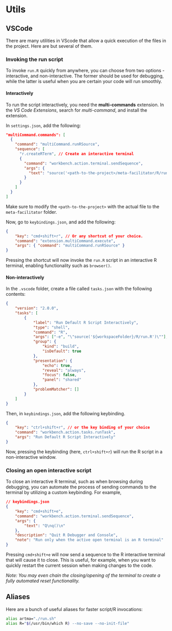 # Utils

## VSCode

There are many utilities in VScode that allow a quick execution of the files in the project. Here are but several of them.

### Invoking the run script

To invoke `run.R` quickly from anywhere, you can choose from two options - interactive, and non-interactive. The former should be used for debugging, while the latter is useful when you are certain your code will run smoothly.

#### Interactively

To run the script interactively, you need the **multi-commands** extension. In the _VS Code Extensions_, search for _multi-command_, and install the extension.

In `settings.json`, add the following:

```json
"multiCommand.commands": [
  {
    "command": "multiCommand.runRSource",
    "sequence": [
      "r.createRTerm", // Create an interactive terminal
      {
        "command": "workbench.action.terminal.sendSequence",
        "args": {
          "text": "source('<path-to-the-project>/meta-facilitator/R/run.R')\u000D"
        }
      }
    ]
  }
]
```

Make sure to modify the `<path-to-the-project>` with the actual file to the `meta-facilitator` folder.

Now, go to `keybindings.json`, and add the following:

```json
{
	"key": "cmd+shift+r", // Or any shortcut of your choice.
	"command": "extension.multiCommand.execute",
	"args": { "command": "multiCommand.runRSource" }
}
```

Pressing the shortcut will now invoke the `run.R` script in an interactive R terminal, enabling functionality such as `browser()`.

#### Non-interactively

In the `.vscode` folder, create a file called `tasks.json` with the following contents:

```json
{
	"version": "2.0.0",
	"tasks": [
		{
			"label": "Run Default R Script Interactively",
			"type": "shell",
			"command": "R",
			"args": ["-e", "\"source('${workspaceFolder}/R/run.R')\""],
			"group": {
				"kind": "build",
				"isDefault": true
			},
			"presentation": {
				"echo": true,
				"reveal": "always",
				"focus": false,
				"panel": "shared"
			},
			"problemMatcher": []
		}
	]
}
```

Then, in `keybindings.json`, add the following keybinding.

```json
{
	"key": "ctrl+shift+r", // or the key binding of your choice
	"command": "workbench.action.tasks.runTask",
	"args": "Run Default R Script Interactively"
}
```

Now, pressing the keybinding (here, `ctrl+shift+r`) will run the R script in a non-interactive window.

### Closing an open interactive script

To close an interactive R terminal, such as when browsing during debugging, you can automate the process of sending commands to the terminal by utilizing a custom keybinding. For example,

```json
// keybindings.json
{
	"key": "cmd+shift+e",
	"command": "workbench.action.terminal.sendSequence",
	"args": {
		"text": "Q\nq()\n"
	},
	"description": "Quit R Debugger and Console",
	"note": "Run only when the active open terminal is an R terminal"
}
```

Pressing `cmd+shift+e` will now send a sequence to the R interactive terminal that will cause it to close. This is useful, for example, when you want to quickly restart the current session when making changes to the code.

_Note: You may even chain the closing/opening of the terminal to create a fully automated reset functionality._

## Aliases

Here are a bunch of useful aliases for faster script/R invocations:

```bash
alias artma="./run.sh"
alias R="$(/usr/bin/which R) --no-save --no-init-file"
```
